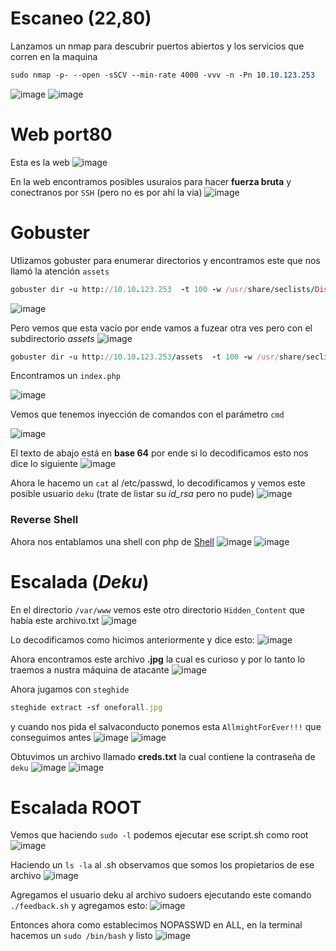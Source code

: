 # Escaneo (22,80)
Lanzamos un nmap para descubrir puertos abiertos y los servicios que corren en la maquina
```css
sudo nmap -p- --open -sSCV --min-rate 4000 -vvv -n -Pn 10.10.123.253
```
![image](https://github.com/user-attachments/assets/59ea6117-802f-48c6-905a-a74579ad2199)
![image](https://github.com/user-attachments/assets/771c3ab0-3d7b-4987-a3cc-8051882d1068)

# Web port80
Esta es la web
![image](https://github.com/user-attachments/assets/58385192-83ae-49da-ad5e-8c6f8d6b36ca)

En la web encontramos posibles usuraios para hacer **fuerza bruta** y conectranos por `SSH` (pero no es por ahí la via)
![image](https://github.com/user-attachments/assets/f9cbe102-7605-451a-b767-651f7c883c55)

# Gobuster
Utlizamos gobuster para enumerar directorios y encontramos este que nos llamó la atención `assets`
```ruby
gobuster dir -u http://10.10.123.253  -t 100 -w /usr/share/seclists/Discovery/Web-Content/directory-list-2.3-medium.txt -x txt,html,php --no-error
```
![image](https://github.com/user-attachments/assets/4e10a5e0-fab2-44ef-87aa-a67fbad038ab)

Pero vemos que esta vacío por ende vamos a fuzear otra ves pero con el subdirectorio *assets*
![image](https://github.com/user-attachments/assets/282dcbf6-307a-46f5-9f9c-2759cedcf05f)

```ruby
gobuster dir -u http://10.10.123.253/assets  -t 100 -w /usr/share/seclists/Discovery/Web-Content/directory-list-2.3-medium.txt -x txt,php --no-error
```
Encontramos un `index.php`

![image](https://github.com/user-attachments/assets/753d3a94-41f5-4576-aa26-6ec4defe33af)

Vemos que tenemos inyección de comandos con el parámetro `cmd`

![image](https://github.com/user-attachments/assets/625391f5-4fed-4b1d-b379-11f632c460e7)

El texto de abajo está en **base 64** por ende si lo decodificamos esto nos dice lo siguiente
![image](https://github.com/user-attachments/assets/55ba61a5-f545-4c83-b2de-32feac2fa75e)

Ahora le hacemo un `cat` al /etc/passwd, lo decodificamos y vemos este posible usuario `deku` (trate de listar su *id_rsa* pero no pude)
![image](https://github.com/user-attachments/assets/b6926774-e7c0-48b7-a698-525e12a5e69c)

### Reverse Shell
Ahora nos entablamos una shell con php de [Shell](https://www.revshells.com/)
![image](https://github.com/user-attachments/assets/8c00f4e9-0130-4e08-9502-c46610776468)
![image](https://github.com/user-attachments/assets/3c81d897-5985-4257-a899-86259dfa7e50)

# Escalada (*Deku*)
En el directorio `/var/www` vemos este otro directorio `Hidden_Content` que había este archivo.txt
![image](https://github.com/user-attachments/assets/7b63816d-2a42-452c-b843-dacdd6e12296)

Lo decodificamos como hicimos anteriormente y dice esto:
![image](https://github.com/user-attachments/assets/9f6ee051-e491-400d-8ade-1dec1256ec5c)

Ahora encontramos este archivo **.jpg** la cual es curioso y por lo tanto lo traemos a nustra máquina de atacante
![image](https://github.com/user-attachments/assets/6aecd4dc-f79b-4947-ab8f-5bb01b318e62)

Ahora jugamos con `steghide`
```ruby
steghide extract -sf oneforall.jpg
```
y cuando nos pida el salvaconducto ponemos esta `AllmightForEver!!!` que conseguimos antes
![image](https://github.com/user-attachments/assets/d12a8664-e68e-47d2-8ab1-2eba665ff76a)
![image](https://github.com/user-attachments/assets/e967c76d-10d4-4a47-bf88-98fe3b2ee54b)

Obtuvimos un archivo llamado **creds.txt** la cual contiene la contraseña de `deku`
![image](https://github.com/user-attachments/assets/c060f667-a047-4eb8-8a9c-62340046f921)
![image](https://github.com/user-attachments/assets/6160432e-e6ad-4797-a5d5-250c3f86eeda)

# Escalada ROOT
Vemos que haciendo `sudo -l` podemos ejecutar ese script.sh como root
![image](https://github.com/user-attachments/assets/90417cbe-f9a0-4c9a-a9ea-9d276169c331)

Haciendo un `ls -la` al .sh observamos que somos los propietarios de ese archivo
![image](https://github.com/user-attachments/assets/0ac46515-3c60-49bf-a003-38b91276f28d)

 Agregamos el usuario deku al archivo sudoers ejecutando este comando `./feedback.sh` y agregamos esto:
 ![image](https://github.com/user-attachments/assets/054bb5d9-0714-45d2-a475-e58c4d47c9d1)

Entonces ahora como establecimos NOPASSWD en ALL, en la terminal hacemos un `sudo /bin/bash` y listo 
![image](https://github.com/user-attachments/assets/dbb73d8a-bd6c-4bff-8363-6d2cca526c2f)



